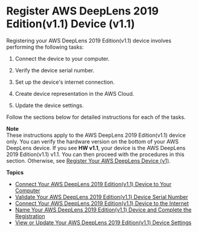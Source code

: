 # Register AWS DeepLens 2019 Edition\(v1\.1\) Device \(v1\.1\)<a name="deeplens-register-device-v1.1"></a>

Registering your AWS DeepLens 2019 Edition\(v1\.1\) device involves performing the following tasks: 

1. Connect the device to your computer\.

1. Verify the device serial number\.

1. Set up the device's internet connection\.

1. Create device representation in the AWS Cloud\.

1. Update the device settings\.

Follow the sections below for detailed instructions for each of the tasks\. 

**Note**  
These instructions apply to the AWS DeepLens 2019 Edition\(v1\.1\) device only\. You can verify the hardware version on the bottom of your AWS DeepLens device\. If you see **HW v1\.1**, your device is the AWS DeepLens 2019 Edition\(v1\.1\) v1\.1\. You can then proceed with the procedures in this section\. Otherwise, see [Register Your AWS DeepLens Device \(v1\)](deeplens-register-device-v1.md)\. 

**Topics**
+ [Connect Your AWS DeepLens 2019 Edition\(v1\.1\) Device to Your Computer](deeplens-start-registering-device-using-console-v1_1.md)
+ [Validate Your AWS DeepLens 2019 Edition\(v1\.1\) Device Serial Number](how-to-validate-deeplens-v1.1-device.md)
+ [Connect Your AWS DeepLens 2019 Edition\(v1\.1\) Device to the Internet](how-to-set-up-v1.1-device-connection-to-internet.md)
+ [Name Your AWS DeepLens 2019 Edition\(v1\.1\) Device and Complete the Registration](how-to-configure-deeplens-v1.1-device.md)
+ [View or Update Your AWS DeepLens 2019 Edition\(v1\.1\) Device Settings](deeplens-v11-device-view-or-edit-settings.md)